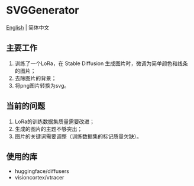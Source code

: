 # SVGGenerator
[English](./README_en.md) | 简体中文

## 主要工作
1. 训练了一个LoRa，在 Stable Diffusion 生成图片时，微调为简单颜色和线条的图片；
2. 去除图片的背景；
3. 将png图片转换为svg。

## 当前的问题
1. LoRa的训练数据集质量需要改进；
2. 生成的图片的主题不够突出；
3. 图片的关键词需要调整（训练数据集的标记质量欠缺）。

## 使用的库
- huggingface/diffusers
- visioncortex/vtracer
